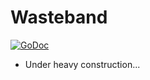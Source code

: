 # Wasteband

[![GoDoc](https://godoc.org/github.com/briandowns/wasteband?status.svg)](https://godoc.org/github.com/briandowns/wasteband)

* Under heavy construction...